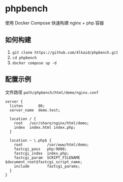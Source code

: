 # phpbench

使用 Docker Compose 快速构建 nginx + php 容器

## 如何构建 

1. `git clone https://github.com/4lkaid/phpbench.git`
2. `cd phpbench`
3. `docker compose up -d`

## 配置示例

文件路径 `path/phpbench/html/demo/nginx.conf`

```nginx
server {
  listen       80;
  server_name  demo.test;

  location / {
    root   /usr/share/nginx/html/demo;
    index  index.html index.php;
  }

  location ~ \.php$ {
    root           /var/www/html/demo;
    fastcgi_pass   php:9000;
    fastcgi_index  index.php;
    fastcgi_param  SCRIPT_FILENAME  $document_root$fastcgi_script_name;
    include        fastcgi_params;
  }
}
```